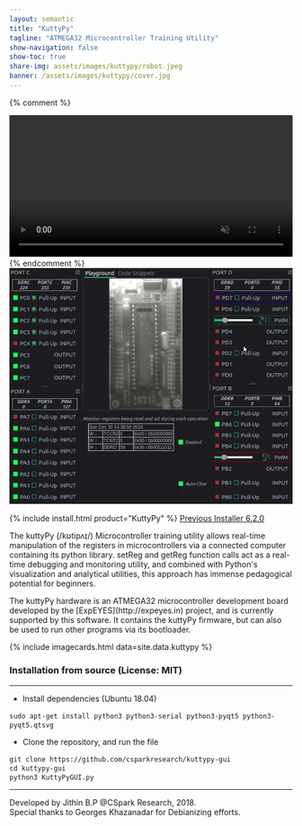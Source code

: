 ```yaml
---
layout: semantic
title: "KuttyPy"
tagline: "ATMEGA32 Microcontroller Training Utility"
show-navigation: false
show-toc: true
share-img: assets/images/kuttypy/robot.jpeg
banner: /assets/images/kuttypy/cover.jpg
---
```


{% comment %}
<div class="ui center aligned container" style="max-width: 700px !important;">
<video width="100%" autoplay loop muted playsinline>
  <source src="/assets/images/kuttypy/main.mp4" type="video/mp4" />
  <img src="/assets/images/kuttypy/main.gif" title="Your browser does not support the <video> tag">
</video>
</div>
{% endcomment %}
<img src="/assets/images/kuttypy/main.gif" class="ui centered image">

{% include install.html product="KuttyPy"  %}
[Previous Installer 6.2.0](https://drive.google.com/uc?export=download&id=1t2l3vnjaX5d9jSbqskG5IiGGyiyR8NrK)

<div class="ui blue segment raised" >
<p>The kuttyPy (/kʊtipʌɪ/) Microcontroller training utility allows real-time manipulation of the registers in microcontrollers via a connected computer containing its python library.  setReg and getReg function calls act as a real-time debugging and monitoring utility, and combined with Python's visualization and analytical utilities, this approach has immense pedagogical potential for beginners. </p>
<p markdown="1">The kuttyPy hardware is an ATMEGA32 microcontroller development board developed by the [ExpEYES](http://expeyes.in) project, and is currently supported by this software. It contains the kuttyPy firmware, but can also be used to run other programs via its bootloader.</p>
</div>

{% include imagecards.html data=site.data.kuttypy %}

### Installation from source (License: MIT)
---

+ Install dependencies (Ubuntu 18.04)

```shell
sudo apt-get install python3 python3-serial python3-pyqt5 python3-pyqt5.qtsvg
```
+ Clone the repository, and run the file

```shell
git clone https://github.com/csparkresearch/kuttypy-gui
cd kuttypy-gui
python3 KuttyPyGUI.py
```



---
Developed by Jithin B.P @CSpark Research, 2018.  
Special thanks to Georges Khazanadar for Debianizing efforts.
